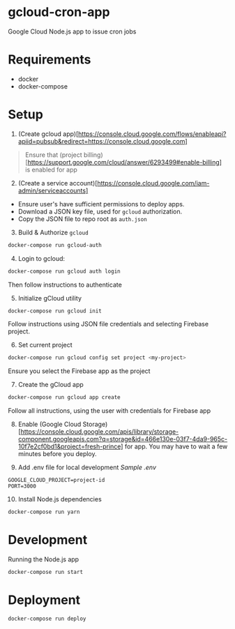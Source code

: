 # gcloud-cron-app
Google Cloud Node.js app to issue cron jobs

# Requirements
- docker
- docker-compose

# Setup
1. (Create gcloud app)[https://console.cloud.google.com/flows/enableapi?apiid=pubsub&redirect=https://console.cloud.google.com]
> Ensure that (project billing)[https://support.google.com/cloud/answer/6293499#enable-billing] is enabled for app

2. (Create a service account)[https://console.cloud.google.com/iam-admin/serviceaccounts]
- Ensure user's have sufficient permissions to deploy apps.
- Download a JSON key file, used for `gcloud` authorization.
- Copy the JSON file to repo root as `auth.json`

3. Build & Authorize `gcloud`
```sh
docker-compose run gcloud-auth
```

4. Login to gcloud:
```sh
docker-compose run gcloud auth login
```
Then follow instructions to authenticate

5. Initialize gCloud utility
```sh
docker-compose run gcloud init
```
Follow instructions using JSON file credentials and selecting Firebase project.

6. Set current project
```sh
docker-compose run gcloud config set project <my-project>
```
Ensure you select the Firebase app as the project

7. Create the gCloud app
```sh
docker-compose run gcloud app create
```
Follow all instructions, using the user with credentials for Firebase app

8. Enable (Google Cloud Storage)[https://console.cloud.google.com/apis/library/storage-component.googleapis.com?q=storage&id=466e130e-03f7-4da9-965c-10f7e2cf0bd1&project=fresh-prince] for app.  You may have to wait a few minutes before you deploy.

9. Add .env file for local development
*Sample .env*
```
GOOGLE_CLOUD_PROJECT=project-id
PORT=3000
```

10. Install Node.js dependencies
```sh
docker-compose run yarn
```

# Development
Running the Node.js app
```sh
docker-compose run start
```

# Deployment
```sh
docker-compose run deploy
```

